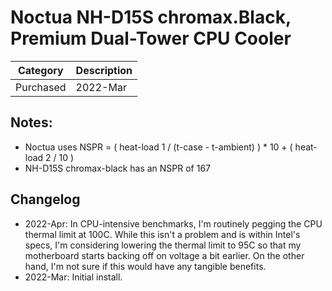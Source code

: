 # Noctua NH-D15S chromax.Black, Premium Dual-Tower CPU Cooler

| Category          | Description           |
|-------------------|-----------------------|
| Purchased         | 2022-Mar              |

## Notes: 
- Noctua uses NSPR = ( heat-load 1 / (t-case - t-ambient) ) * 10 + ( heat-load 2 / 10 )
- NH-D15S chromax-black has an NSPR of 167

## Changelog
- 2022-Apr: In CPU-intensive benchmarks, I'm routinely pegging the CPU thermal limit at 100C. While this isn't a problem and is within Intel's specs, I'm considering lowering the thermal limit to 95C so that my motherboard starts backing off on voltage a bit earlier. On the other hand, I'm not sure if this would have any tangible benefits.
- 2022-Mar: Initial install.
